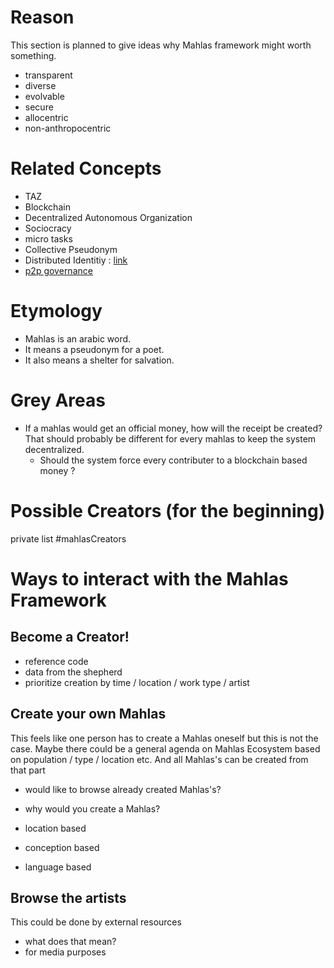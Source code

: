 # Reason

This section is planned to give ideas why Mahlas framework might worth something.

* transparent
* diverse
* evolvable
* secure
* allocentric
* non-anthropocentric

# Related Concepts

* TAZ
* Blockchain
* Decentralized Autonomous Organization
* Sociocracy
* micro tasks
* Collective Pseudonym
* Distributed Identitiy : [link](https://aa.httpdot.net/)
* [p2p governance](http://wiki.p2pfoundation.net/Category:Peergovernance)

# Etymology

* Mahlas is an arabic word.
* It means a pseudonym for a poet.
* It also means a shelter for salvation.

# Grey Areas

* If a mahlas would get an official money, how will the receipt be created? That should probably be different for every mahlas to keep the system decentralized.
  * Should the system force every contributer to a blockchain based money ?

# Possible Creators (for the beginning)

private list #mahlasCreators

# Ways to interact with the Mahlas Framework

## Become a Creator!
* reference code
* data from the shepherd
* prioritize creation by time / location / work type / artist

## Create your own Mahlas

This feels like one person has to create a Mahlas oneself but this is not the case. Maybe there could be a general agenda on Mahlas Ecosystem based on population / type / location etc. And all Mahlas's can be created from that part

* would like to browse already created Mahlas's?
* why would you create a Mahlas?

* location based
* conception based
* language based

## Browse the artists 

This could be done by external resources

* what does that mean?
* for media purposes
